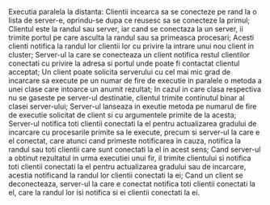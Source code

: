 Executia paralela la distanta:
Clientii incearca sa se conecteze pe rand la o lista de server-e, oprindu-se dupa ce reusesc sa se conecteze la primul;
Clientul este la randul sau server, iar cand se conectaza la un server, ii trimite portul pe care asculta la randul sau sa primeasca procesari;
Acesti clienti notifica la randul lor clientii lor cu privire la intrare unui nou client in cluster;
Server-ul la care se conecteaza un client notifica restul clientilor conectati cu privire la adresa si portul unde poate fi contactat clientul acceptat;
Un client poate solicita serverului cu cel mai mic grad de incarcare sa execute pe un numar de fire de executie in paralele o metoda a unei clase care intoarce un anumit rezultat;
In cazul in care clasa respectiva nu se gaseste pe server-ul destinatie, clientul trimite continutul binar al clasei server-ului;
Server-ul lanseaza in exeutie metoda pe numarul de fire de executie solicitat de client si cu argumentele primite de la acesta;
Server-ul notifica toti clientii conectati la el pentru actualizarea gradului de incarcare cu procesarile primite sa le execute, precum si server-ul la care e el conectat, care atunci cand primeste notificarea in cauza, notifica la randul sau toti clientii care sunt conectati la el in acest sens;
Cand server-ul a obtinut rezultatul in urma executiei unui fir, il trimite clientului si notifica toti clientii conectati la el pentru actualizarea gradului sau de incarcare, acestia notificand la randul lor clientii conectati la ei;
Cand un client se deconecteaza, server-ul la care e conectat notifica toti clientii conectati la el, care la randul lor isi notifica si ei clientii conectati la ei.
